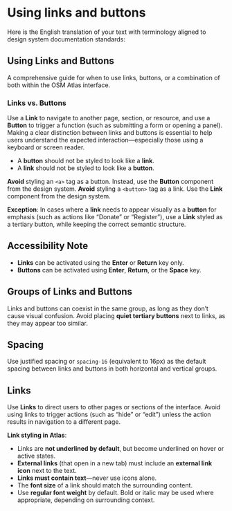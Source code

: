# Using links and buttons
Here is the English translation of your text with terminology aligned to design system documentation standards:


## Using Links and Buttons

A comprehensive guide for when to use links, buttons, or a combination of both within the OSM Atlas interface.


### Links vs. Buttons

Use a **Link** to navigate to another page, section, or resource, and use a **Button** to trigger a function (such as submitting a form or opening a panel).
Making a clear distinction between links and buttons is essential to help users understand the expected interaction—especially those using a keyboard or screen reader.

* A **button** should not be styled to look like a **link**.
* A **link** should not be styled to look like a **button**.

**Avoid** styling an `<a>` tag as a button. Instead, use the **Button** component from the design system.
**Avoid** styling a `<button>` tag as a link. Use the **Link** component from the design system.

**Exception**: In cases where a **link** needs to appear visually as a **button** for emphasis (such as actions like “Donate” or “Register”), use a **Link** styled as a tertiary button, while keeping the correct semantic structure.

## Accessibility Note

* **Links** can be activated using the **Enter** or **Return** key only.
* **Buttons** can be activated using **Enter**, **Return**, or the **Space** key.


## Groups of Links and Buttons

Links and buttons can coexist in the same group, as long as they don’t cause visual confusion.
Avoid placing **quiet tertiary buttons** next to links, as they may appear too similar.


## Spacing

Use justified spacing or `spacing-16` (equivalent to 16px) as the default spacing between links and buttons in both horizontal and vertical groups.


## Links

Use **Links** to direct users to other pages or sections of the interface.
Avoid using links to trigger actions (such as “hide” or “edit”) unless the action results in navigation to a different page.

**Link styling in Atlas**:

* Links are **not underlined by default**, but become underlined on hover or active states.
* **External links** (that open in a new tab) must include an **external link icon** next to the text.
* **Links must contain text**—never use icons alone.
* The **font size** of a link should match the surrounding content.
* Use **regular font weight** by default. Bold or italic may be used where appropriate, depending on surrounding context.

